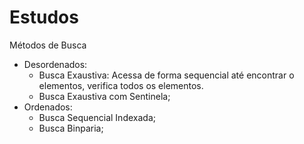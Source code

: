 # Estudos

Métodos de Busca
  - Desordenados:
    - Busca Exaustiva: Acessa de forma sequencial até encontrar o elementos, verifica todos os elementos.
    - Busca Exaustiva com Sentinela;
  - Ordenados:
    - Busca Sequencial Indexada;
    - Busca Binparia;
